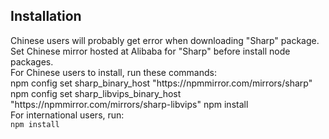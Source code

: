 <h2>Installation</h2>
<p>Chinese users will probably get error when downloading "Sharp" package.<br>
Set Chinese mirror hosted at Alibaba for "Sharp" before install node packages.<br>
For Chinese users to install, run these commands:<br>
    npm config set sharp_binary_host "https://npmmirror.com/mirrors/sharp"
    npm config set sharp_libvips_binary_host "https://npmmirror.com/mirrors/sharp-libvips"
    npm install
<br>
For international users, run:<br>
<code>npm install</code></p>
